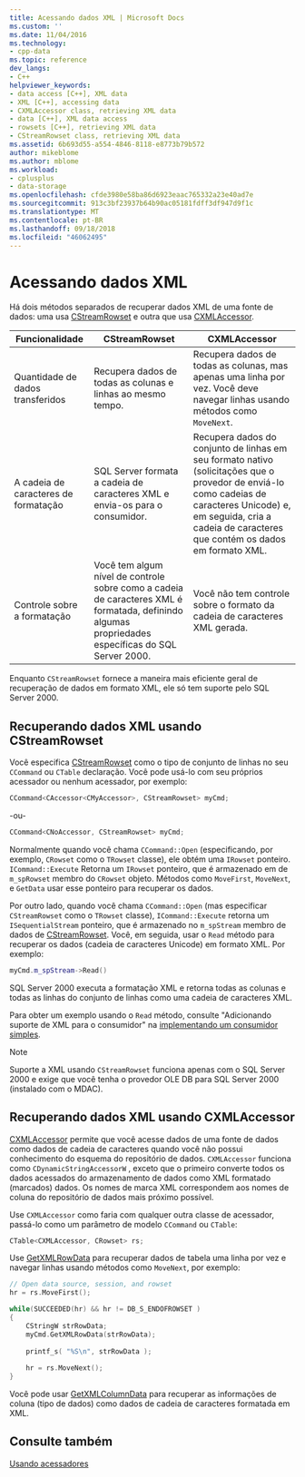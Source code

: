 ```yaml
---
title: Acessando dados XML | Microsoft Docs
ms.custom: ''
ms.date: 11/04/2016
ms.technology:
- cpp-data
ms.topic: reference
dev_langs:
- C++
helpviewer_keywords:
- data access [C++], XML data
- XML [C++], accessing data
- CXMLAccessor class, retrieving XML data
- data [C++], XML data access
- rowsets [C++], retrieving XML data
- CStreamRowset class, retrieving XML data
ms.assetid: 6b693d55-a554-4846-8118-e8773b79b572
author: mikeblome
ms.author: mblome
ms.workload:
- cplusplus
- data-storage
ms.openlocfilehash: cfde3980e58ba86d6923eaac765332a23e40ad7e
ms.sourcegitcommit: 913c3bf23937b64b90ac05181fdff3df947d9f1c
ms.translationtype: MT
ms.contentlocale: pt-BR
ms.lasthandoff: 09/18/2018
ms.locfileid: "46062495"
---
```

# <a name="accessing-xml-data"></a>Acessando dados XML

Há dois métodos separados de recuperar dados XML de uma fonte de dados: uma usa [CStreamRowset](../../data/oledb/cstreamrowset-class.md) e outra que usa [CXMLAccessor](../../data/oledb/cxmlaccessor-class.md).  
  
|Funcionalidade|CStreamRowset|CXMLAccessor|  
|-------------------|-------------------|------------------|  
|Quantidade de dados transferidos|Recupera dados de todas as colunas e linhas ao mesmo tempo.|Recupera dados de todas as colunas, mas apenas uma linha por vez. Você deve navegar linhas usando métodos como `MoveNext`.|  
|A cadeia de caracteres de formatação|SQL Server formata a cadeia de caracteres XML e envia-os para o consumidor.|Recupera dados do conjunto de linhas em seu formato nativo (solicitações que o provedor de enviá-lo como cadeias de caracteres Unicode) e, em seguida, cria a cadeia de caracteres que contém os dados em formato XML.|  
|Controle sobre a formatação|Você tem algum nível de controle sobre como a cadeia de caracteres XML é formatada, definindo algumas propriedades específicas do SQL Server 2000.|Você não tem controle sobre o formato da cadeia de caracteres XML gerada.|  
  
Enquanto `CStreamRowset` fornece a maneira mais eficiente geral de recuperação de dados em formato XML, ele só tem suporte pelo SQL Server 2000.  
  
## <a name="retrieving-xml-data-using-cstreamrowset"></a>Recuperando dados XML usando CStreamRowset  

Você especifica [CStreamRowset](../../data/oledb/cstreamrowset-class.md) como o tipo de conjunto de linhas no seu `CCommand` ou `CTable` declaração. Você pode usá-lo com seu próprios acessador ou nenhum acessador, por exemplo:  
  
```cpp  
CCommand<CAccessor<CMyAccessor>, CStreamRowset> myCmd;  
```  
  
-ou-  
  
```cpp  
CCommand<CNoAccessor, CStreamRowset> myCmd;  
```  
  
Normalmente quando você chama `CCommand::Open` (especificando, por exemplo, `CRowset` como o `TRowset` classe), ele obtém uma `IRowset` ponteiro. `ICommand::Execute` Retorna um `IRowset` ponteiro, que é armazenado em de `m_spRowset` membro do `CRowset` objeto. Métodos como `MoveFirst`, `MoveNext`, e `GetData` usar esse ponteiro para recuperar os dados.  
  
Por outro lado, quando você chama `CCommand::Open` (mas especificar `CStreamRowset` como o `TRowset` classe), `ICommand::Execute` retorna um `ISequentialStream` ponteiro, que é armazenado no `m_spStream` membro de dados de [CStreamRowset](../../data/oledb/cstreamrowset-class.md). Você, em seguida, usar o `Read` método para recuperar os dados (cadeia de caracteres Unicode) em formato XML. Por exemplo:  
  
```cpp  
myCmd.m_spStream->Read()  
```  
  
SQL Server 2000 executa a formatação XML e retorna todas as colunas e todas as linhas do conjunto de linhas como uma cadeia de caracteres XML.  
  
Para obter um exemplo usando o `Read` método, consulte "Adicionando suporte de XML para o consumidor" na [implementando um consumidor simples](../../data/oledb/implementing-a-simple-consumer.md).  
  
> [!NOTE]
>  Suporte a XML usando `CStreamRowset` funciona apenas com o SQL Server 2000 e exige que você tenha o provedor OLE DB para SQL Server 2000 (instalado com o MDAC).  
  
## <a name="retrieving-xml-data-using-cxmlaccessor"></a>Recuperando dados XML usando CXMLAccessor  

[CXMLAccessor](../../data/oledb/cxmlaccessor-class.md) permite que você acesse dados de uma fonte de dados como dados de cadeia de caracteres quando você não possui conhecimento do esquema do repositório de dados. `CXMLAccessor` funciona como `CDynamicStringAccessorW` , exceto que o primeiro converte todos os dados acessados do armazenamento de dados como XML formatado (marcados) dados. Os nomes de marca XML correspondem aos nomes de coluna do repositório de dados mais próximo possível.  
  
Use `CXMLAccessor` como faria com qualquer outra classe de acessador, passá-lo como um parâmetro de modelo `CCommand` ou `CTable`:  
  
```cpp  
CTable<CXMLAccessor, CRowset> rs;  
```  
  
Use [GetXMLRowData](../../data/oledb/cxmlaccessor-getxmlrowdata.md) para recuperar dados de tabela uma linha por vez e navegar linhas usando métodos como `MoveNext`, por exemplo:  
  
```cpp  
// Open data source, session, and rowset  
hr = rs.MoveFirst();  

while(SUCCEEDED(hr) && hr != DB_S_ENDOFROWSET )  
{  
    CStringW strRowData;  
    myCmd.GetXMLRowData(strRowData);  
  
    printf_s( "%S\n", strRowData );  
  
    hr = rs.MoveNext();  
}  
```  
  
Você pode usar [GetXMLColumnData](../../data/oledb/cxmlaccessor-getxmlcolumndata.md) para recuperar as informações de coluna (tipo de dados) como dados de cadeia de caracteres formatada em XML.  
  
## <a name="see-also"></a>Consulte também  

[Usando acessadores](../../data/oledb/using-accessors.md)